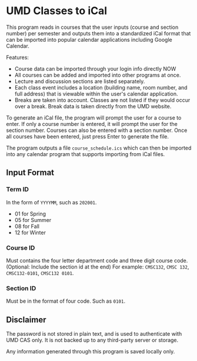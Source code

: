 # UMD Classes to iCal

This program reads in courses that the user inputs (course and section number) per semester and outputs them into a standardized iCal format that can be imported into popular calendar applications including Google Calendar.

Features:

* Course data can be imported through your login info directly NOW
* All courses can be added and imported into other programs at once.
* Lecture and discussion sections are listed separately.
* Each class event includes a location (building name, room number, and full address) that is viewable within the user's calendar application.
* Breaks are taken into account. Classes are not listed if they would occur over a break. Break data is taken directly from the UMD website.

To generate an iCal file, the program will prompt the user for a course to enter. If only a course number is entered, it will prompt the user for the section number. Courses can also be entered with a section number. Once all courses have been entered, just press Enter to generate the file.

The program outputs a file `course_schedule.ics` which can then be imported into any calendar program that supports importing from iCal files.

## Input Format
### Term ID
In the form of `YYYYMM`, such as `202001`.
- 01 for Spring
- 05 for Summer
- 08 for Fall
- 12 for Winter

### Course ID
Must contains the four letter department code and three digit course code. (Optional: Include the section id at the end) For example: `CMSC132`, `CMSC 132`, `CMSC132-0101`, `CMSC132 0101`.

### Section ID
Must be in the format of four code. Such as `0101`.

## Disclaimer

The password is not stored in plain text, and is used to authenticate with UMD CAS only. It is not backed up to any third-party server or storage.

Any information generated through this program is saved locally only.
